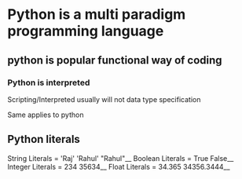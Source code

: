 # Python is a multi paradigm programming language

## python is popular functional way of coding

### Python is interpreted

Scripting/Interpreted usually will not data type specification

Same applies to python

## Python literals

String Literals = 'Raj' 'Rahul' "Rahul"__
Boolean Literals = True False__
Integer Literals = 234 35634__
Float Literals = 34.365 34356.3444__